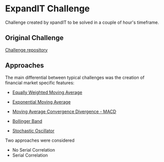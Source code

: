 # ExpandIT Challenge

Challenge created by xpandIT to be solved in a couple of hour's timeframe.

## Original Challenge
[Challenge repository](https://github.com/dsu-xpand-it/DSU-Recruitment-Challenges)

## Approaches
The main differential between typical challenges was the creation of financial market specific features:
* [Equally Weighted Moving Average](https://www.investopedia.com/terms/m/movingaverage.asp)
* [Exponential Moving Average](https://www.investopedia.com/terms/e/ema.asp)
* [Moving Average Convergence Divergence - MACD](https://www.investopedia.com/terms/m/macd.asp)

* [Bollinger Band](https://www.investopedia.com/terms/b/bollingerbands.asp)
* [Stochastic Oscillator](https://www.investopedia.com/terms/o/oscillator.asp)

Two approaches were considered
* No Serial Correlation
* Serial Correlation